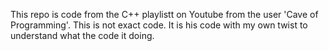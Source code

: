  This repo is code from the C++ playlistt on Youtube from the user 'Cave of Programming'. This is not exact code. It is his code with my own twist to understand what the code it doing.
